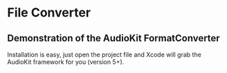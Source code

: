 # File Converter

## Demonstration of the AudioKit FormatConverter

Installation is easy, just open the project file and Xcode will grab the AudioKit framework for you (version 5+).

